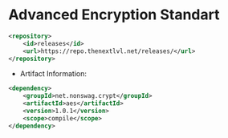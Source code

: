 # Advanced Encryption Standart
```xml
<repository>
    <id>releases</id>
    <url>https://repo.thenextlvl.net/releases/</url>
</repository>
```
 * Artifact Information:
```xml
<dependency>
    <groupId>net.nonswag.crypt</groupId>
    <artifactId>aes</artifactId>
    <version>1.0.1</version>
    <scope>compile</scope>
</dependency>
 ```
